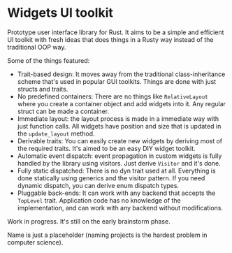 # Widgets UI toolkit

Prototype user interface library for Rust. It aims to be a simple and efficient UI toolkit
with fresh ideas that does things in a Rusty way instead of the traditional OOP way.

Some of the things featured:

- Trait-based design: It moves away from the traditional class-inheritance scheme that's
  used in popular GUI toolkits. Things are done with just structs and traits.
- No predefined containers: There are no things like `RelativeLayout` where you create a
  container object and add widgets into it. Any regular struct can be made a container.
- Immediate layout: the layout process is made in a immediate way with just function calls.
  All widgets have position and size that is updated in the `update_layout` method.
- Derivable traits: You can easily create new widgets by deriving most of the required
  traits. It's aimed to be an easy DIY widget toolkit.
- Automatic event dispatch: event propagation in custom widgets is fully handled by the
  library using visitors. Just derive `Visitor` and it's done.
- Fully static dispatched: There is no dyn trait used at all. Everything is done statically
  using generics and the visitor pattern. If you need dynamic dispatch, you can derive enum
  dispatch types.
- Pluggable back-ends: It can work with any backend that accepts the `TopLevel` trait.
  Application code has no knowledge of the implementation, and can work with any backend
  without modifications.

Work in progress. It's still on the early brainstorm phase.

Name is just a placeholder (naming projects is the hardest problem in computer science).
